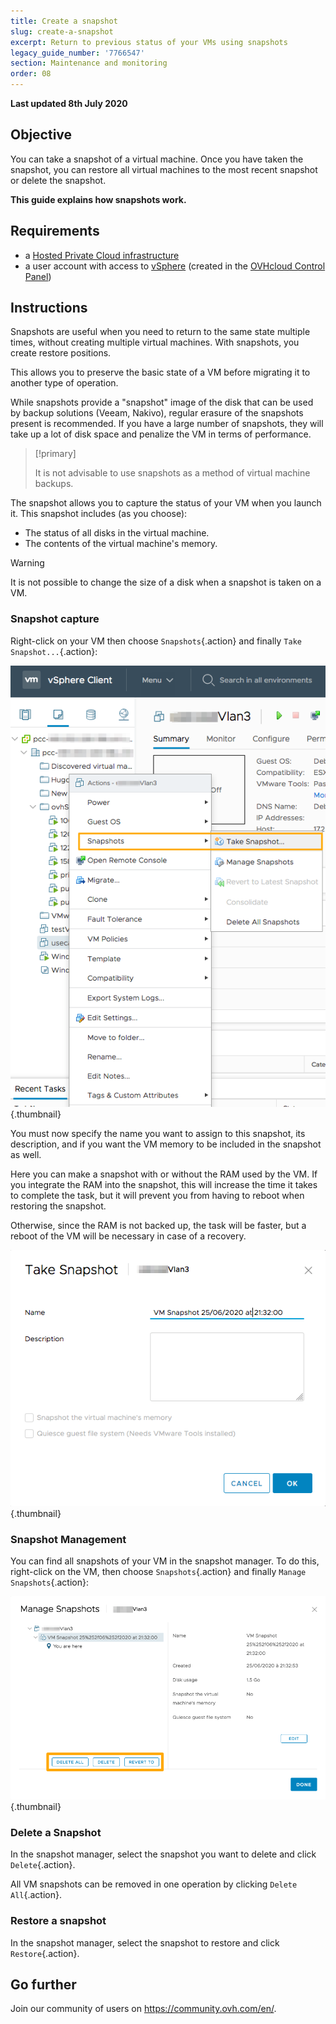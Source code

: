 ```yaml
---
title: Create a snapshot
slug: create-a-snapshot
excerpt: Return to previous status of your VMs using snapshots
legacy_guide_number: '7766547'
section: Maintenance and monitoring
order: 08
---
```


**Last updated 8th July 2020**

## Objective

You can take a snapshot of a virtual machine. Once you have taken the snapshot, you can restore all virtual machines to the most recent snapshot or delete the snapshot.

**This guide explains how snapshots work.**

## Requirements

- a [Hosted Private Cloud infrastructure](https://www.ovhcloud.com/en-gb/enterprise/products/hosted-private-cloud/)
- a user account with access to [vSphere](../login-vsphere-interface/) (created in the [OVHcloud Control Panel](https://www.ovh.com/auth/?action=gotomanager))

## Instructions

Snapshots are useful when you need to return to the same state multiple times, without creating multiple virtual machines. With snapshots, you create restore positions.

This allows you to preserve the basic state of a VM before migrating it to another type of operation.

While snapshots provide a "snapshot" image of the disk that can be used by backup solutions (Veeam, Nakivo), regular erasure of the snapshots present is recommended. If you have a large number of snapshots, they will take up a lot of disk space and penalize the VM in terms of performance.

> [!primary]
> 
> It is not advisable to use snapshots as a method of virtual machine backups.
> 

The snapshot allows you to capture the status of your VM when you launch it. This snapshot includes (as you choose):

- The status of all disks in the virtual machine.
- The contents of the virtual machine's memory.

> [!warning]
> 
> It is not possible to change the size of a disk when a snapshot is taken on a VM.
> 

### Snapshot capture

Right-click on your VM then choose `Snapshots`{.action} and finally `Take Snapshot...`{.action}:

![creer snapshot](images/snapshot01.png){.thumbnail}

You must now specify the name you want to assign to this snapshot, its description, and if you want the VM memory to be included in the snapshot as well.

Here you can make a snapshot with or without the RAM used by the VM. If you integrate the RAM into the snapshot, this will increase the time it takes to complete the task, but it will prevent you from having to reboot when restoring the snapshot.

Otherwise, since the RAM is not backed up, the task will be faster, but a reboot of the VM will be necessary in case of a recovery.

![configurer snapshot](images/snapshot02.png){.thumbnail}

### Snapshot Management

You can find all snapshots of your VM in the snapshot manager. To do this, right-click on the VM, then choose `Snapshots`{.action} and finally `Manage Snapshots`{.action}:

![gerer snapshots](images/snapshot03.png){.thumbnail}

### Delete a Snapshot

In the snapshot manager, select the snapshot you want to delete and click `Delete`{.action}.

All VM snapshots can be removed in one operation by clicking `Delete All`{.action}.

### Restore a snapshot

In the snapshot manager, select the snapshot to restore and click `Restore`{.action}.

## Go further

Join our community of users on <https://community.ovh.com/en/>.